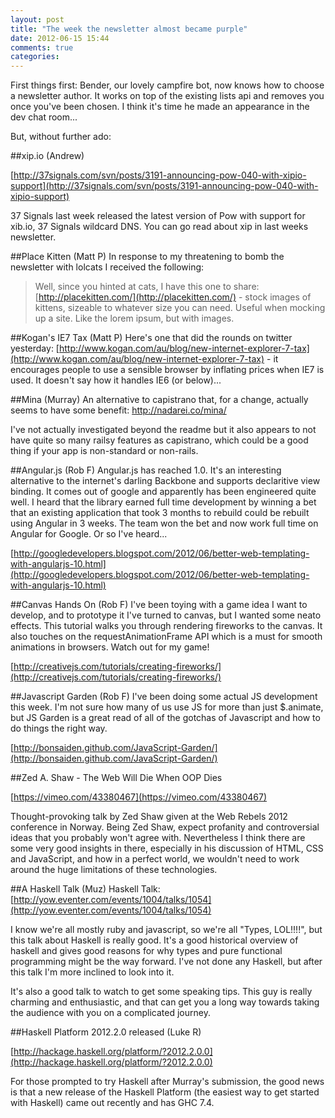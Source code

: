 ```yaml
---
layout: post
title: "The week the newsletter almost became purple"
date: 2012-06-15 15:44
comments: true
categories:
---
```


First things first: Bender, our lovely campfire bot, now knows how to choose a newsletter author. It works on top of the existing lists api and removes you once you've been chosen. I think it's time he made an appearance in the dev chat room...

But, without further ado:

##xip.io (Andrew)

[http://37signals.com/svn/posts/3191-announcing-pow-040-with-xipio-support](http://37signals.com/svn/posts/3191-announcing-pow-040-with-xipio-support)

37 Signals last week released the latest version of Pow with support for xib.io, 37 Signals wildcard DNS. You can go read about xip in last weeks newsletter.

##Place Kitten (Matt P)
In response to my threatening to bomb the newsletter with lolcats I received the following:

> Well, since you hinted at cats, I have this one to share:
> [http://placekitten.com/](http://placekitten.com/) - stock images of kittens, sizeable to whatever size you can need. Useful when mocking up a site. Like the lorem ipsum, but with images.

##Kogan's IE7 Tax (Matt P)
Here's one that did the rounds on twitter yesterday: [http://www.kogan.com/au/blog/new-internet-explorer-7-tax](http://www.kogan.com/au/blog/new-internet-explorer-7-tax) - it encourages people to use a sensible browser by inflating prices when IE7 is used. It doesn't say how it handles IE6 (or below)...

##Mina (Murray)
An alternative to capistrano that, for a change, actually seems to have some benefit: http://nadarei.co/mina/

I've not actually investigated beyond the readme but it also appears to not have quite so many railsy features as capistrano, which could be a good thing if your app is non-standard or non-rails.

##Angular.js (Rob F)
Angular.js has reached 1.0. It's an interesting alternative to the internet's darling Backbone and supports declaritive view binding. It comes out of google and apparently has been engineered quite well. I heard that the library earned full time development by winning a bet that an existing application that took 3 months to rebuild could be rebuilt using Angular in 3 weeks. The team won the bet and now work full time on Angular for Google. Or so I've heard...

[http://googledevelopers.blogspot.com/2012/06/better-web-templating-with-angularjs-10.html](http://googledevelopers.blogspot.com/2012/06/better-web-templating-with-angularjs-10.html)

##Canvas Hands On (Rob F)
I've been toying with a game idea I want to develop, and to prototype it I've turned to canvas, but I wanted some neato effects. This tutorial walks you through rendering fireworks to the canvas. It also touches on the requestAnimationFrame API which is a must for smooth animations in browsers. Watch out for my game!

[http://creativejs.com/tutorials/creating-fireworks/](http://creativejs.com/tutorials/creating-fireworks/)

##Javascript Garden (Rob F)
I've been doing some actual JS development this week. I'm not sure how many of us use JS for more than just $.animate, but JS Garden is a great read of all of the gotchas of Javascript and how to do things the right way.

[http://bonsaiden.github.com/JavaScript-Garden/](http://bonsaiden.github.com/JavaScript-Garden/)

##Zed A. Shaw - The Web Will Die When OOP Dies

[https://vimeo.com/43380467](https://vimeo.com/43380467)

Thought-provoking talk by Zed Shaw given at the Web Rebels 2012 conference in Norway. Being Zed Shaw, expect profanity and controversial ideas that you probably won't agree with. Nevertheless I think there are some very good insights in there, especially in his discussion of HTML, CSS and JavaScript, and how in a perfect world, we wouldn't need to work around the huge limitations of these technologies.

##A Haskell Talk (Muz)
Haskell Talk: [http://yow.eventer.com/events/1004/talks/1054](http://yow.eventer.com/events/1004/talks/1054)

I know we're all mostly ruby and javascript, so we're all "Types, LOL!!!!", but this talk about Haskell is really good.  It's a good historical overview of haskell and gives good reasons for why types and pure functional programming might be the way forward.  I've not done any Haskell, but after this talk I'm more inclined to look into it.

It's also a good talk to watch to get some speaking tips.  This guy is really charming and enthusiastic, and that can get you a long way towards taking the audience with you on a complicated journey.

##Haskell Platform 2012.2.0 released (Luke R)

[http://hackage.haskell.org/platform/?2012.2.0.0](http://hackage.haskell.org/platform/?2012.2.0.0)

For those prompted to try Haskell after Murray's submission, the good news is that a new release of the Haskell Platform (the easiest way to get started with Haskell) came out recently and has GHC 7.4.
